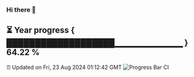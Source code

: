 ### Hi there 👋
⏳ Year progress { ███████████████████▁▁▁▁▁▁▁▁▁▁▁ } 64.22 %
---
⏰ Updated on Fri, 23 Aug 2024 01:12:42 GMT
![Progress Bar CI](https://github.com/liununu/liununu/workflows/Progress%20Bar%20CI/badge.svg)
